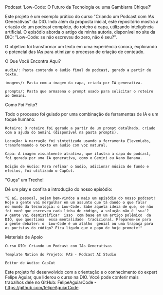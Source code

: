 



Podcast 'Low-Code: O Futuro da Tecnologia ou uma Gambiarra Chique?'

Este projeto é um exemplo prático do curso "Criando um Podcast com IAs Generativas" da DIO. Indo além da proposta inicial, este repositório mostra 
a criação de um podcast completo, do roteiro à capa, utilizando inteligência artificial. O episódio
aborda o artigo de minha autoria, disponível no site da DIO: "Low-Code: se não escreveu do zero, não é seu?".

O objetivo foi transformar um texto em uma experiência sonora, explorando o potencial das IAs para otimizar o processo de criação de conteúdo.

O Que Você Encontra Aqui?

    audio/: Pasta contendo o áudio final do podcast, gerado a partir de texto.

    imagens/: Pasta com a imagem da capa, criada por IA generativa.

    prompts/: Pasta que armazena o prompt usado para solicitar o roteiro ao Gemini.

Como Foi Feito?

Todo o processo foi guiado por uma combinação de ferramentas de IA e um toque humano:

    Roteiro: O roteiro foi gerado a partir de um prompt detalhado, criado com a ajuda do Gemini (disponível na pasta prompts).

    Locução: A narração foi sintetizada usando a ferramenta ElevenLabs, transformando o texto em áudio com voz natural.

    Capa: A imagem visualmente atrativa, que ilustra a capa do podcast, foi gerada por uma IA generativa, como o Gemini ou Nano Banana.

    Edição de Áudio: Para refinar o áudio, adicionar música de fundo e efeitos, foi utilizado o CapCut.

"Ouça" um Trecho!

Dê um play e confira a introdução do nosso episódio:

    "E aí, pessoal, sejam bem-vindos a mais um episódio do nosso podcast! Hoje a gente vai mergulhar em um assunto que tá dando o que falar
    no mundo da tecnologia: o Low-Code. Sabe aquela ideia de que, se não foi você que escreveu cada linha de código, a solução não é 'sua'? 
    A gente vai desmistificar  isso  com base em um artigo polêmico  da DIO, que questiona  essa mentalidade  tradicional. Preparem-se para 
    a gente debater: o  Low-Code é um atalho  genial ou uma trapaça para os puristas do código? Fica ligado que o papo de hoje promete!"

Materiais de Apoio

    Curso DIO: Criando um Podcast com IAs Generativas

    Template Notion do Projeto: PAS - Podcast AI Studio

    Editor de Áudio: CapCut

Este projeto foi desenvolvido com a orientação e o conhecimento do expert Felipe Aguiar, que liderou o curso na DIO. Você pode conferir mais 
trabalhos dele no GitHub: FelipeAguiarCode - https://github.com/felipeAguiarCode.
